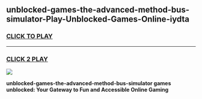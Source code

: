 
## unblocked-games-the-advanced-method-bus-simulator-Play-Unblocked-Games-Online-iydta
<h3>
<a href="https://premium76.site?title=unblocked-games-the-advanced-method-bus-simulator&ref=25A">CLICK TO PLAY</a></h3>
<hr>

<h3>
<a href="https://premium76.site?title=unblocked-games-the-advanced-method-bus-simulator&ref=25A">CLICK 2 PLAY</a>
  
</h3>

<a href="https://premium76.site?title=unblocked-games-the-advanced-method-bus-simulator&ref=25A"><img src="https://clearcache.store/games.png"></a>


**unblocked-games-the-advanced-method-bus-simulator games unblocked: Your Gateway to Fun and Accessible Online Gaming**
